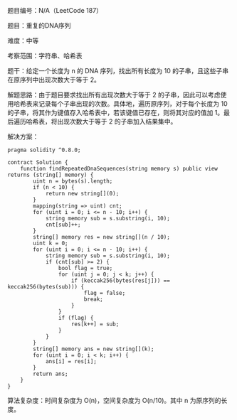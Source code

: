 题目编号：N/A（LeetCode 187）

题目：重复的DNA序列

难度：中等

考察范围：字符串、哈希表

题干：给定一个长度为 n 的 DNA 序列，找出所有长度为 10 的子串，且这些子串在原序列中出现次数大于等于 2。

解题思路：由于题目要求找出所有出现次数大于等于 2 的子串，因此可以考虑使用哈希表来记录每个子串出现的次数。具体地，遍历原序列，对于每个长度为 10 的子串，将其作为键值存入哈希表中，若该键值已存在，则将其对应的值加 1。最后遍历哈希表，将出现次数大于等于 2 的子串加入结果集中。

解决方案：

```
pragma solidity ^0.8.0;

contract Solution {
    function findRepeatedDnaSequences(string memory s) public view returns (string[] memory) {
        uint n = bytes(s).length;
        if (n < 10) {
            return new string[](0);
        }
        mapping(string => uint) cnt;
        for (uint i = 0; i <= n - 10; i++) {
            string memory sub = s.substring(i, 10);
            cnt[sub]++;
        }
        string[] memory res = new string[](n / 10);
        uint k = 0;
        for (uint i = 0; i <= n - 10; i++) {
            string memory sub = s.substring(i, 10);
            if (cnt[sub] >= 2) {
                bool flag = true;
                for (uint j = 0; j < k; j++) {
                    if (keccak256(bytes(res[j])) == keccak256(bytes(sub))) {
                        flag = false;
                        break;
                    }
                }
                if (flag) {
                    res[k++] = sub;
                }
            }
        }
        string[] memory ans = new string[](k);
        for (uint i = 0; i < k; i++) {
            ans[i] = res[i];
        }
        return ans;
    }
}
```

算法复杂度：时间复杂度为 O(n)，空间复杂度为 O(n/10)。其中 n 为原序列的长度。